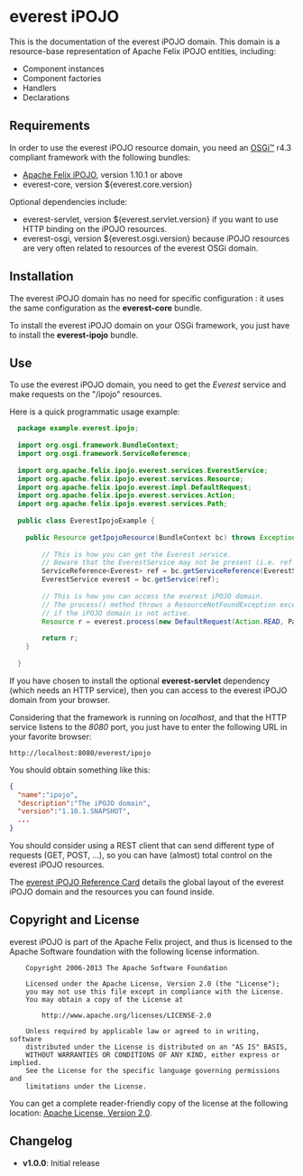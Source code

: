 everest iPOJO
=============

This is the documentation of the everest iPOJO domain. This domain is a resource-base representation of Apache Felix iPOJO entities, including:
- Component instances
- Component factories
- Handlers
- Declarations

## Requirements
In order to use the everest iPOJO resource domain, you need an [OSGi™](http://www.osgi.org "OSGi™ Alliance") r4.3 compliant framework with the following bundles:
- [Apache Felix iPOJO](http://www.ipojo.org "iPOJO web site"), version 1.10.1 or above
- everest-core, version ${everest.core.version}

Optional dependencies include:
- everest-servlet, version ${everest.servlet.version} if you want to use HTTP binding on the iPOJO resources.
- everest-osgi, version ${everest.osgi.version} because iPOJO resources are very often related to resources of the everest OSGi domain.

## Installation

The everest iPOJO domain has no need for specific configuration : it uses the same configuration as the **everest-core** bundle.

To install the everest iPOJO domain on your OSGi framework, you just have to install the **everest-ipojo** bundle.

## Use

To use the everest iPOJO domain, you need to get the *Everest* service and make requests on the "/ipojo" resources.

Here is a quick programmatic usage example:
```java
  package example.everest.ipojo;
  
  import org.osgi.framework.BundleContext;
  import org.osgi.framework.ServiceReference;
  
  import org.apache.felix.ipojo.everest.services.EverestService;
  import org.apache.felix.ipojo.everest.services.Resource;
  import org.apache.felix.ipojo.everest.impl.DefaultRequest;
  import org.apache.felix.ipojo.everest.services.Action;
  import org.apache.felix.ipojo.everest.services.Path;
  
  public class EverestIpojoExample {
    
    public Resource getIpojoResource(BundleContext bc) throws Exception {
        
        // This is how you can get the Everest service.
        // Beware that the EverestService may not be present (i.e. ref == null)
        ServiceReference<Everest> ref = bc.getServiceReference(EverestService.class);
        EverestService everest = bc.getService(ref);
        
        // This is how you can access the everest iPOJO domain.
        // The process() method throws a ResourceNotFoundException exception
        // if the iPOJO domain is not active.
        Resource r = everest.process(new DefaultRequest(Action.READ, Path.from("/ipojo"), null));
        
        return r;
    }
  
  }
```

If you have chosen to install the optional **everest-servlet** dependency (which needs an HTTP service), then you can access to the everest iPOJO domain from your browser.

Considering that the framework is running on *localhost*, and that the HTTP service listens to the *8080* port, you just have to enter the following URL in your favorite browser:

    http://localhost:8080/everest/ipojo

You should obtain something like this:
```json
{
  "name":"ipojo",
  "description":"The iPOJO domain",
  "version":"1.10.1.SNAPSHOT",
  ...
}
```

You should consider using a REST client that can send different type of requests (GET, POST, ...), so you can have (almost) total control on the everest iPOJO resources.

The [everest iPOJO Reference Card](ReferenceCard.md "Reference Card") details the global layout of the everest iPOJO domain and the resources you can found inside. 


## Copyright and License

everest iPOJO is part of the Apache Felix project, and thus is licensed to the Apache Software foundation with the following license information.
```
    Copyright 2006-2013 The Apache Software Foundation
    
    Licensed under the Apache License, Version 2.0 (the "License");
    you may not use this file except in compliance with the License.
    You may obtain a copy of the License at
    
        http://www.apache.org/licenses/LICENSE-2.0
    
    Unless required by applicable law or agreed to in writing, software
    distributed under the License is distributed on an "AS IS" BASIS,
    WITHOUT WARRANTIES OR CONDITIONS OF ANY KIND, either express or implied.
    See the License for the specific language governing permissions and
    limitations under the License.
```

You can get a complete reader-friendly copy of the license at the following location: [Apache License, Version 2.0](http://www.apache.org/licenses/LICENSE-2.0.html "Apache License, Version 2.0").

## Changelog

- **v1.0.0**: Initial release
